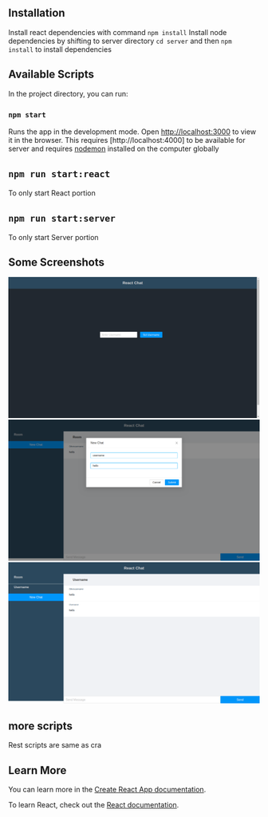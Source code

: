 ## Installation

Install react dependencies with command `npm install`
Install node dependencies by shifting to server directory `cd server` and then `npm install` to install dependencies

## Available Scripts

In the project directory, you can run:

### `npm start`

Runs the app in the development mode.
Open [http://localhost:3000](http://localhost:3000) to view it in the browser.
This requires [http://localhost:4000] to be available for server and requires [nodemon](https://github.com/remy/nodemon) installed on the computer globally

## `npm run start:react`

To only start React portion

## `npm run start:server`

To only start Server portion

## Some Screenshots

![Image-1](/images/image-1.png)
![Image-2](/images/image-2.png)
![Image-3](/images/image-3.png)

## more scripts

Rest scripts are same as cra

## Learn More

You can learn more in the [Create React App documentation](https://facebook.github.io/create-react-app/docs/getting-started).

To learn React, check out the [React documentation](https://reactjs.org/).
